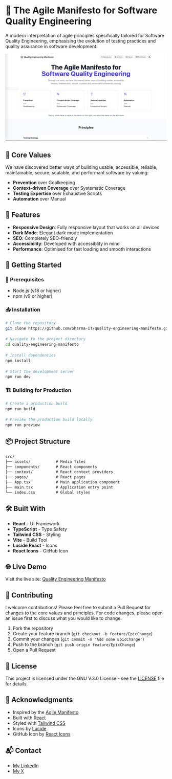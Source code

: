 # 🎯 The Agile Manifesto for Software Quality Engineering

A modern interpretation of agile principles specifically tailored for Software Quality Engineering, emphasising the evolution of testing practices and quality assurance in software development.

![Quality Engineering Manifesto Preview](https://github.com/Sharma-IT/photos-of-projects/blob/main/quality-engineering-manifesto.png?raw=true)

## 💫 Core Values

We have discovered better ways of building usable, accessible, reliable, maintainable, secure, scalable, and performant software by valuing:

- **Prevention** over Goalkeeping
- **Context-driven Coverage** over Systematic Coverage
- **Testing Expertise** over Exhaustive Scripts
- **Automation** over Manual

## 🌟 Features

- **Responsive Design**: Fully responsive layout that works on all devices
- **Dark Mode**: Elegant dark mode implementation
- **SEO**: Completely SEO-friendly
- **Accessibility**: Developed with accessiblity in mind
- **Performance**: Optimised for fast loading and smooth interactions

## 🚀 Getting Started

### 🔧 Prerequisites

- Node.js (v18 or higher)
- npm (v9 or higher)

### 📥 Installation

```bash
# Clone the repository
git clone https://github.com/Sharma-IT/quality-engineering-manifesto.git

# Navigate to the project directory
cd quality-engineering-manifesto

# Install dependencies
npm install

# Start the development server
npm run dev
```

### 🏗️ Building for Production

```bash
# Create a production build
npm run build

# Preview the production build locally
npm run preview
```

## 📦 Project Structure

```
src/
├── assets/           # Media files
├── components/       # React components
├── context/          # React context providers
|── pages/            # React pages
├── App.tsx           # Main application component
├── main.tsx          # Application entry point
└── index.css         # Global styles
```

## 🛠️ Built With

- **React** - UI Framework
- **TypeScript** - Type Safety
- **Tailwind CSS** - Styling
- **Vite** - Build Tool
- **Lucide React** - Icons
- **React Icons** - GitHub Icon

## 🌐 Live Demo

Visit the live site: [Quality Engineering Manifesto](https://quality-engineering-manifesto.netlify.app)

## 🤝 Contributing

I welcome contributions! Please feel free to submit a Pull Request for changes to the core values and principles. For code changes, please open an issue first to discuss what you would like to change.

1. Fork the repository
2. Create your feature branch (`git checkout -b feature/EpicChange`)
3. Commit your changes (`git commit -m 'Add some EpicChange'`)
4. Push to the branch (`git push origin feature/EpicChange`)
5. Open a Pull Request

## 📄 License

This project is licensed under the GNU V.3.0 License - see the [LICENSE](LICENSE) file for details.

## 🙏 Acknowledgments

- Inspired by the [Agile Manifesto](https://agilemanifesto.org/)
- Built with [React](https://reactjs.org/)
- Styled with [Tailwind CSS](https://tailwindcss.com/)
- Icons by [Lucide](https://lucide.dev/)
- GitHub Icon by [React Icons](https://react-icons.github.io)

## 📬 Contact

- [My LinkedIn](https://linkedin.com/sharma-it)
- [My X](https://x.com/shubsharmatech)
